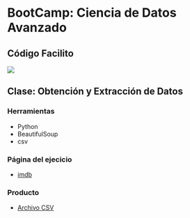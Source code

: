 # BootCamp: Ciencia de Datos Avanzado
## Código Facilito
<img src="https://i.imgur.com/t8qXd3Q.png">


## Clase: Obtención y Extracción de Datos
### Herramientas
* Python
* BeautifulSoup
* csv
### Página del ejecicio
* <a href= "https://www.imdb.com/calendar/?region=MX" target="_blank">imdb</a>
### Producto
* <a href= "./imdb.csv">Archivo CSV</a>